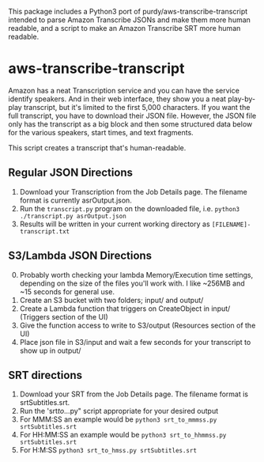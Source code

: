 This package includes a Python3 port of purdy/aws-transcribe-transcript intended to parse Amazon Transcribe JSONs and make them more human readable, and a script to make an Amazon Transcribe SRT more human readable.

# aws-transcribe-transcript

Amazon has a neat Transcription service and you can have the service identify speakers. And in their web interface, they show you a neat play-by-play transcript, but it's limited to the first 5,000 characters. If you want the full transcript, you have to download their JSON file. However, the JSON file only has the transcript as a big block and then some structured data below for the various speakers, start times, and text fragments.

This script creates a transcript that's human-readable.

## Regular JSON Directions

1. Download your Transcription from the Job Details page. The filename format is currently asrOutput.json.
2. Run the `transcript.py` program on the downloaded file, i.e. `python3 ./transcript.py asrOutput.json`
3. Results will be written in your current working directory as `[FILENAME]-transcript.txt`

## S3/Lambda JSON Directions

0. Probably worth checking your lambda Memory/Execution time settings, depending on the size of the files you'll work with. I like ~256MB and ~15 seconds for general use.
1. Create an S3 bucket with two folders; input/ and output/
2. Create a Lambda function that triggers on CreateObject in input/ (Triggers section of the UI)
3. Give the function access to write to S3/output (Resources section of the UI)
4. Place json file in S3/input and wait a few seconds for your transcript to show up in output/

## SRT directions

1. Download your SRT from the Job Details page. The filename format is srtSubtitles.srt.
2. Run the 'srt*to*...py" script appropriate for your desired output
3. For MMM:SS an example would be `python3 srt_to_mmmss.py srtSubtitles.srt`
4. For HH:MM:SS an example would be `python3 srt_to_hhmmss.py srtSubtitles.srt`
5. For H:M:SS `python3 srt_to_hmss.py srtSubtitles.srt`
